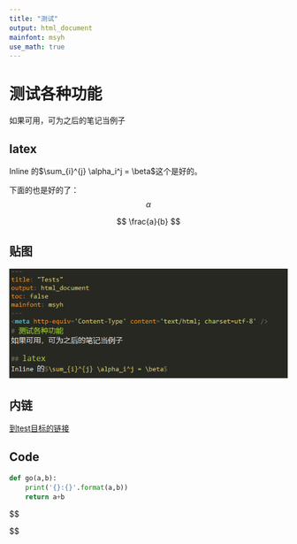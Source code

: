 ```yaml
---
title: "测试"
output: html_document
mainfont: msyh
use_math: true
---
```


# 测试各种功能
如果可用，可为之后的笔记当例子

## latex
Inline 的$\sum_{i}^{j} \alpha_i^j = \beta$这个是好的。

下面的也是好的了：
$$
	\alpha
$$

$$
	\frac{a}{b}
$$

## 贴图
![测试贴图](./img/test1.png)

## 内链
[到test目标的链接](./testAimFile.md)

## Code

``` python
def go(a,b):
    print('{}:{}'.format(a,b))
    return a+b
```

$$

$$
